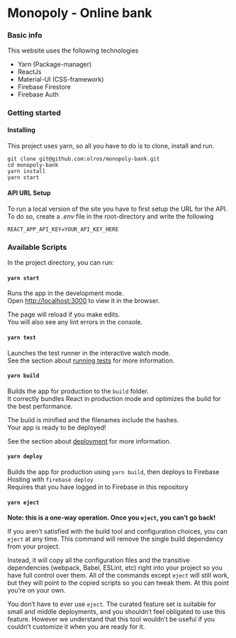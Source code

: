 # Monopoly - Online bank

### Basic info
This website uses the following technologies

* Yarn (Package-manager)
* ReactJs
* Material-UI (CSS-framework)
* Firebase Firestore
* Firebase Auth

### Getting started

#### Installing
This project uses yarn, so all you have to do is to clone, install and run.

```
git clone git@github.com:olros/monopoly-bank.git
cd monopoly-bank
yarn install
yarn start 
```

#### API URL Setup
To run a local version of the site you have to first setup the URL
for the API. To do so, create a _.env_ file in the root-directory
and write the following
```
REACT_APP_API_KEY=YOUR_API_KEY_HERE
```

### Available Scripts

In the project directory, you can run:

#### `yarn start`

Runs the app in the development mode.<br />
Open [http://localhost:3000](http://localhost:3000) to view it in the browser.

The page will reload if you make edits.<br />
You will also see any lint errors in the console.

#### `yarn test`

Launches the test runner in the interactive watch mode.<br />
See the section about [running tests](https://facebook.github.io/create-react-app/docs/running-tests) for more information.

#### `yarn build`

Builds the app for production to the `build` folder.<br />
It correctly bundles React in production mode and optimizes the build for the best performance.

The build is minified and the filenames include the hashes.<br />
Your app is ready to be deployed!

See the section about [deployment](https://facebook.github.io/create-react-app/docs/deployment) for more information.

#### `yarn deploy`

Builds the app for production using `yarn build`, then deploys to Firebase Hosting with `firebase deploy`<br />
Requires that you have logged in to Firebase in this repository

#### `yarn eject`

**Note: this is a one-way operation. Once you `eject`, you can’t go back!**

If you aren’t satisfied with the build tool and configuration choices, you can `eject` at any time. This command will remove the single build dependency from your project.

Instead, it will copy all the configuration files and the transitive dependencies (webpack, Babel, ESLint, etc) right into your project so you have full control over them. All of the commands except `eject` will still work, but they will point to the copied scripts so you can tweak them. At this point you’re on your own.

You don’t have to ever use `eject`. The curated feature set is suitable for small and middle deployments, and you shouldn’t feel obligated to use this feature. However we understand that this tool wouldn’t be useful if you couldn’t customize it when you are ready for it.
